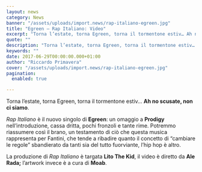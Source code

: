```yaml
---
layout: news
category: News
banner: "/assets/uploads/import.news/rap-italiano-egreen.jpg"
title: "Egreen – Rap Italiano: Video"
excerpt: "Torna l’estate, torna Egreen, torna il tormentone estiv… Ah no scusate, non ci siamo. Rap Italiano è il nuovo singolo di Egreen: un omaggio a Prodigy nell’introduzione, cassa dritta, pochi fronzoli e tante rime. Potremmo riassumere così il brano, un testamento di ciò che questa musica rappresenta per Fantini, che tende a ribadire quanto il concetto [&hellip"
quote: ""
description: "Torna l’estate, torna Egreen, torna il tormentone estiv… Ah no scusate, non ci siamo. Rap Italiano è il nuovo singolo di Egreen: un omaggio a Prodigy nell’introduzione, cassa dritta, pochi fronzoli e tante rime. Potremmo riassumere così il brano, un testamento di ciò che questa musica rappresenta per Fantini, che tende a ribadire quanto il concetto [&hellip"
keywords: ""
date: 2017-06-29T00:00:00.000+01:00
author: "Riccardo Primavera"
cover: "/assets/uploads/import.news/rap-italiano-egreen.jpg"
pagination:
  enabled: true

---
```


Torna l’estate, torna Egreen, torna il tormentone estiv… **Ah no scusate, non ci siamo**.

_Rap Italiano_ è il nuovo singolo di **Egreen**: un omaggio a **Prodigy** nell’introduzione, cassa dritta, pochi fronzoli e tante rime. Potremmo riassumere così il brano, un testamento di ciò che questa musica rappresenta per Fantini, che tende a ribadire quanto il concetto di “cambiare le regole” sbandierato da tanti sia del tutto fuorviante, l’hip hop è altro.

La produzione di _Rap Italiano_ è targata **Lito The Kid**, il video è diretto da **Ale Rada;** l’artwork invece è a cura di **Moab**.